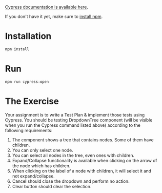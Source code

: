 [Cypress documentation is available here](https://docs.cypress.io/guides/overview/why-cypress.html).

If you don't have it yet, make sure to [install npm](https://www.npmjs.com/get-npm).

# Installation

```javascript
npm install
```

# Run

```javascript
npm run cypress:open
``` 

# The Exercise

Your assignment is to write a Test Plan & implement those tests using Cypress. 
You should be testing DropdownTree component (will be visible when you run the Cypress command listed above) according to the following requirements:

1. The component shows a tree that contains nodes. Some of them have children.
2. You can only select one node.
3. You can select all nodes in the tree, even ones with children.
4. Expand/Collapse functionality is available when clicking on the arrow of the node which has children.
5. When clicking on the label of a node with children, it will select it and not expand/collapse.
6. Cancel should close the dropdown and perform no action.
7. Clear button should clear the selection.
